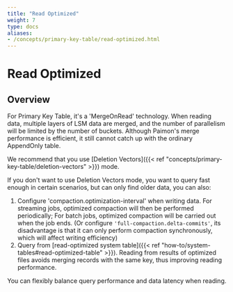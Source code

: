 ```yaml
---
title: "Read Optimized"
weight: 7
type: docs
aliases:
- /concepts/primary-key-table/read-optimized.html
---
```

<!--
Licensed to the Apache Software Foundation (ASF) under one
or more contributor license agreements.  See the NOTICE file
distributed with this work for additional information
regarding copyright ownership.  The ASF licenses this file
to you under the Apache License, Version 2.0 (the
"License"); you may not use this file except in compliance
with the License.  You may obtain a copy of the License at

  http://www.apache.org/licenses/LICENSE-2.0

Unless required by applicable law or agreed to in writing,
software distributed under the License is distributed on an
"AS IS" BASIS, WITHOUT WARRANTIES OR CONDITIONS OF ANY
KIND, either express or implied.  See the License for the
specific language governing permissions and limitations
under the License.
-->

# Read Optimized

## Overview

For Primary Key Table, it's a 'MergeOnRead' technology. When reading data, multiple layers of LSM data are merged,
and the number of parallelism will be limited by the number of buckets. Although Paimon's merge performance is efficient,
it still cannot catch up with the ordinary AppendOnly table.

We recommend that you use [Deletion Vectors]({{< ref "concepts/primary-key-table/deletion-vectors" >}}) mode.

If you don't want to use Deletion Vectors mode, you want to query fast enough in certain scenarios, but can only find
older data, you can also:

1. Configure 'compaction.optimization-interval' when writing data. For streaming jobs, optimized compaction will then
   be performed periodically; For batch jobs, optimized compaction will be carried out when the job ends. (Or configure
   `'full-compaction.delta-commits'`, its disadvantage is that it can only perform compaction synchronously, which will
   affect writing efficiency)
2. Query from [read-optimized system table]({{< ref "how-to/system-tables#read-optimized-table" >}}). Reading from
   results of optimized files avoids merging records with the same key, thus improving reading performance.

You can flexibly balance query performance and data latency when reading.
